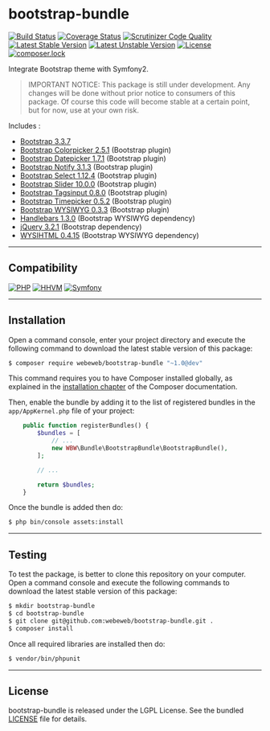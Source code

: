 bootstrap-bundle
================

[![Build Status](https://travis-ci.org/webeweb/bootstrap-bundle.svg?branch=master)](https://travis-ci.org/webeweb/bootstrap-bundle) [![Coverage Status](https://coveralls.io/repos/github/webeweb/bootstrap-bundle/badge.svg?branch=master)](https://coveralls.io/github/webeweb/bootstrap-bundle?branch=master) [![Scrutinizer Code Quality](https://scrutinizer-ci.com/g/webeweb/bootstrap-bundle/badges/quality-score.png?b=master)](https://scrutinizer-ci.com/g/webeweb/bootstrap-bundle/?branch=master) [![Latest Stable Version](https://poser.pugx.org/webeweb/bootstrap-bundle/v/stable)](https://packagist.org/packages/webeweb/bootstrap-bundle) [![Latest Unstable Version](https://poser.pugx.org/webeweb/bootstrap-bundle/v/unstable)](https://packagist.org/packages/webeweb/bootstrap-bundle) [![License](https://poser.pugx.org/webeweb/bootstrap-bundle/license)](https://packagist.org/packages/webeweb/bootstrap-bundle) [![composer.lock](https://poser.pugx.org/webeweb/bootstrap-bundle/composerlock)](https://packagist.org/packages/webeweb/bootstrap-bundle)

Integrate Bootstrap theme with Symfony2.

> IMPORTANT NOTICE: This package is still under development. Any changes will be
> done without prior notice to consumers of this package. Of course this code
> will become stable at a certain point, but for now, use at your own risk.

Includes :

- [Bootstrap 3.3.7](https://getbootstrap.com/docs/3.3/)
- [Bootstrap Colorpicker 2.5.1](https://github.com/farbelous/bootstrap-colorpicker/) (Bootstrap plugin)
- [Bootstrap Datepicker 1.7.1](https://github.com/uxsolutions/bootstrap-datepicker/) (Bootstrap plugin)
- [Bootstrap Notify 3.1.3](https://github.com/mouse0270/bootstrap-notify/) (Bootstrap plugin)
- [Bootstrap Select 1.12.4](https://silviomoreto.github.io/bootstrap-select/) (Bootstrap plugin)
- [Bootstrap Slider 10.0.0](https://github.com/seiyria/bootstrap-slider/) (Bootstrap plugin)
- [Bootstrap Tagsinput 0.8.0](https://github.com/bootstrap-tagsinput/bootstrap-tagsinput/) (Bootstrap plugin)
- [Bootstrap Timepicker 0.5.2](https://github.com/jdewit/bootstrap-timepicker/) (Bootstrap plugin)
- [Bootstrap WYSIWYG 0.3.3](https://github.com/bootstrap-wysiwyg/bootstrap3-wysiwyg/) (Bootstrap plugin)
- [Handlebars 1.3.0](http://handlebarsjs.com/) (Bootstrap WYSIWYG dependency)
- [jQuery 3.2.1](http://jquery.com/) (Bootstrap dependency)
- [WYSIHTML 0.4.15](https://github.com/Edicy/wysihtml5/) (Bootstrap WYSIWYG dependency)

---

## Compatibility

[![PHP](https://img.shields.io/badge/PHP-%5E5.6%7C%5E7.0-blue.svg)](http://php.net) [![HHVM](https://img.shields.io/badge/HHVM-ready-orange.svg)](https://hhvm.com/) [![Symfony](https://img.shields.io/badge/Symfony-%5E2.6%7C%5E3.0-brightgreen.svg)](https://symfony.com)

---

## Installation

Open a command console, enter your project directory and execute the following
command to download the latest stable version of this package:

```bash
$ composer require webeweb/bootstrap-bundle "~1.0@dev"
```

This command requires you to have Composer installed globally, as explained
in the [installation chapter](https://getcomposer.org/doc/00-intro.md) of the
Composer documentation.

Then, enable the bundle by adding it to the list of registered bundles
in the `app/AppKernel.php` file of your project:

```php
	public function registerBundles() {
		$bundles = [
			// ...
			new WBW\Bundle\BootstrapBundle\BootstrapBundle(),
		];

		// ...

		return $bundles;
    }
```

Once the bundle is added then do:

```bash
$ php bin/console assets:install
```

---

## Testing

To test the package, is better to clone this repository on your computer.
Open a command console and execute the following commands to download the latest
stable version of this package:

```bash
$ mkdir bootstrap-bundle
$ cd bootstrap-bundle
$ git clone git@github.com:webeweb/bootstrap-bundle.git .
$ composer install
```

Once all required libraries are installed then do:

```bash
$ vendor/bin/phpunit
```

---

## License

bootstrap-bundle is released under the LGPL License. See the bundled
[LICENSE](LICENSE) file for details.
